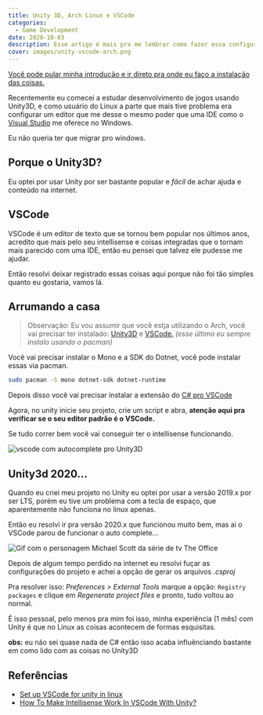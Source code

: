 ```yaml
---
title: Unity 3D, Arch Linux e VSCode
categories:
  - Game Development
date: 2020-10-03
description: Esse artigo é mais pra me lembrar como fazer essa configuração
cover: images/unity-vscode-arch.png
---
```

[Você pode pular minha introdução e ir direto pra onde eu faço a instalação das coisas.](#arrumando-a-casa)

Recentemente eu comecei a estudar desenvolvimento de jogos usando Unity3D, e como usuário do Linux a parte que mais tive problema era configurar um editor que me desse o mesmo poder que uma IDE como o [Visual Studio](https://visualstudio.microsoft.com/pt-br/) me oferece no Windows.

Eu não queria ter que migrar pro windows.

## Porque o Unity3D?

Eu optei por usar Unity por ser bastante popular e *fácil* de achar ajuda e conteúdo na internet.

## VSCode

VSCode é um editor de texto que se tornou bem popular nos últimos anos, acredito que mais pelo seu intellisense e coisas integradas que o tornam mais parecido com uma IDE, então eu pensei que talvez ele pudesse me ajudar.

Então resolvi deixar registrado essas coisas aqui porque não foi tão simples quanto eu gostaria, vamos lá.

## Arrumando a casa

> Observação: Eu vou assumir que você estja utilizando o Arch, você vai precisar ter instalado: [Unity3D](https://unity3d.com/pt/get-unity/download) e [VSCode.](https://code.visualstudio.com/download) *(esse último eu sempre instalo usando o pacman)*

Você vai precisar instalar o Mono e a SDK do Dotnet, você pode instalar essas via pacman.

```bash
sudo pacman -S mono dotnet-sdk dotnet-runtime
```

Depois disso você vai precisar instalar a extensão do [C# pro VSCode](https://code.visualstudio.com/docs/languages/csharp)

Agora, no unity inicie seu projeto, crie um script e abra, **atenção aqui pra verificar se o seu editor padrão é o VSCode.**

Se tudo correr bem você vai conseguir ter o intellisense funcionando.

![vscode com autocomplete pro Unity3D](images/vscode-unity.png "Ta rolante agora.")

## Unity3d 2020...

Quando eu criei meu projeto no Unity eu optei por usar a versão 2019.x por ser LTS, porém eu tive um problema com a tecla de espaço, que aparentemente não funciona no linux apenas.

Então eu resolvi ir pra versão 2020.x que funcionou muito bem, mas ai o VSCode parou de funcionar o auto complete...

![Gif com o personagem Michael Scott da série de tv The Office](https://media.giphy.com/media/kyrd72DC2Iwfu/giphy.gif)

Depois de algum tempo perdido na internet eu resolvi fuçar as configurações do projeto e achei a opção de gerar os arquivos *.csproj*

Pra resolver isso: *Preferences > External Tools* marque a opção: `Registry packages` e clique em *Regenerate project files* e pronto, tudo voltou ao normal.

É isso pessoal, pelo menos pra mim foi isso, minha experiência (1 mês) com Unity é que no Linux as coisas acontecem de formas esquisitas.

**obs:** eu não sei quase nada de C# então isso acaba influênciando bastante em como lido com as coisas no Unity3D

## Referências

* [Set up VSCode for unity in linux](https://medium.com/@sami1592/set-up-visual-studio-code-for-unity-in-linux-69b7f4352e0b)
* [How To Make Intellisense Work In VSCode With Unity?](https://www.youtube.com/watch?v=btga03_gGfw&ab_channel=DilmerValecillos)
